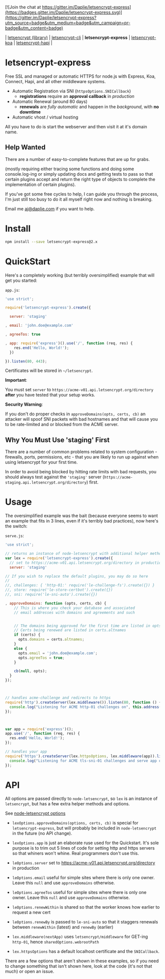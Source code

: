 [![Join the chat at https://gitter.im/Daplie/letsencrypt-express](https://badges.gitter.im/Daplie/letsencrypt-express.svg)](https://gitter.im/Daplie/letsencrypt-express?utm_source=badge&utm_medium=badge&utm_campaign=pr-badge&utm_content=badge)

| [letsencrypt (library)](https://github.com/Daplie/node-letsencrypt)
| [letsencrypt-cli](https://github.com/Daplie/letsencrypt-cli)
| **letsencrypt-express**
| [letsencrypt-koa](https://github.com/Daplie/letsencrypt-koa)
| [letsencrypt-hapi](https://github.com/Daplie/letsencrypt-hapi)
|

letsencrypt-express
===================

Free SSL and managed or automatic HTTPS for node.js with Express, Koa, Connect, Hapi, and all other middleware systems.

* Automatic Registration via SNI (`httpsOptions.SNICallback`)
  * **registrations** require an **approval callback** in *production*
* Automatic Renewal (around 80 days)
  * **renewals** are *fully automatic* and happen in the *background*, with **no downtime**
* Automatic vhost / virtual hosting

All you have to do is start the webserver and then visit it at it's domain name.

Help Wanted
-----------

There are a number of easy-to-complete features that are up for grabs.

(mostly requiring either tracing some functions and doing some console.log-ing
or simply updating docs and getting tests to pass so that certain plugins accept
and return the right type of objects to complete the implementation
of certain plugins).

If you've got some free cycles to help, I can guide you through the process,
I'm just still too busy to do it all myself right now and nothing is breaking.

Email me <aj@daplie.com> if you want to help.

Install
=======

```bash
npm install --save letsencrypt-express@2.x
```

QuickStart
==========

Here's a completely working (but terribly oversimplified) example that will get you started:

`app.js`:
```javascript
'use strict';

require('letsencrypt-express').create({

  server: 'staging'

, email: 'john.doe@example.com'

, agreeTos: true

, app: require('express')().use('/', function (req, res) {
    res.end('Hello, World!');
  })

}).listen(80, 443);
```

Certificates will be stored in `~/letsencrypt`.

**Important**:

You must set `server` to `https://acme-v01.api.letsencrypt.org/directory` **after**
you have tested that your setup works.

**Security Warning**:

If you don't do proper checks in `approveDomains(opts, certs, cb)`
an attacker will spoof SNI packets with bad hostnames and that will
cause you to be rate-limited and or blocked from the ACME server.

Why You Must Use 'staging' First
--------------------------------

There are a number of common problems related to system configuration -
firewalls, ports, permissions, etc - that you are likely to run up against
when using letsencrypt for your first time.

In order to avoid being blocked by hitting rate limits with bad requests,
you should always test against the `'staging'` server
(`https://acme-staging.api.letsencrypt.org/directory`) first.

Usage
=====

The oversimplified example was the bait
(because everyone seems to want an example that fits in 3 lines, even if it's terribly bad practices),
now here's the switch:

`serve.js`:
```javascript
'use strict';

// returns an instance of node-letsencrypt with additional helper methods
var lex = require('letsencrypt-express').create({
  // set to https://acme-v01.api.letsencrypt.org/directory in production
  server: 'staging'

// If you wish to replace the default plugins, you may do so here
//
//, challenges: { 'http-01:' require('le-challenge-fs').create({}) }
//, store: require('le-store-certbot').create({})
//, sni: require('le-sni-auto').create({})

, approveDomains: function (opts, certs, cb) {
    // This is where you check your database and associated
    // email addresses with domains and agreements and such


    // The domains being approved for the first time are listed in opts.domains
    // Certs being renewed are listed in certs.altnames
    if (certs) {
      opts.domains = certs.altnames;
    }
    else {
      opts.email = 'john.doe@example.com';
      opts.agreeTos = true;
    }

    cb(null, opts);
  }
});



// handles acme-challenge and redirects to https
require('http').createServer(lex.middleware()).listen(80, function () {
  console.log("Listening for ACME http-01 challenges on", this.address());
});



var app = require('express')();
app.use('/', function (req, res) {
  res.end('Hello, World!');
});

// handles your app
require('https').createServer(lex.httpsOptions, lex.middleware(app)).listen(443, function () {
  console.log("Listening for ACME tls-sni-01 challenges and serve app on", this.address());
});
```

API
===

All options are passed directly to `node-letsencrypt`,
so `lex` is an instance of `letsencrypt`, but has a few
extra helper methods and options.

See [node-letsencrypt options](https://github.com/Daplie/node-letsencrypt)

* `lexOptions.approveDomains(options, certs, cb)` is special for `letsencrypt-express`, but will probably be included in `node-letsencrypt` in the future (no API change).

* `lexOptions.app` is just an elaborate ruse used for the Quickstart. It's sole purpose is to trim out 5 lines of code for setting http and https servers so that whiners won't whine. Real programmers don't use this.
* `leOptions.server` set to https://acme-v01.api.letsencrypt.org/directory in production
* `leOptions.email` useful for simple sites where there is only one owner. Leave this `null` and use `approveDomains` otherwise.
* `leOptions.agreeTos` useful for simple sites where there is only one owner. Leave this `null` and use `approveDomains` otherwise.
* `leOptions.renewWithin` is shared so that the worker knows how earlier to request a new cert
* `leOptions.renewBy` is passed to `le-sni-auto` so that it staggers renewals between `renewWithin` (latest) and `renewBy` (earlier)
* `lex.middleware(nextApp)` uses `letsencrypt/middleware` for GET-ing `http-01`, hence `sharedOptions.webrootPath`
* `lex.httpsOptions` has a default localhost certificate and the `SNICallback`.

There are a few options that aren't shown in these examples, so if you need to change something
that isn't shown here, look at the code (it's not that much) or open an issue.

